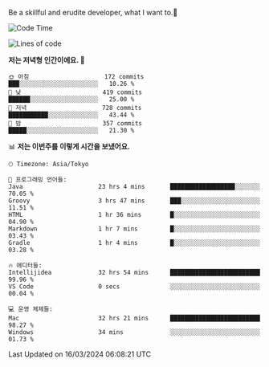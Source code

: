 Be a skillful and erudite developer, what I want to.👶

<!--START_SECTION:waka-->
![Code Time](http://img.shields.io/badge/Code%20Time-531%20hrs%2033%20mins-blue)

![Lines of code](https://img.shields.io/badge/%EC%A0%80%EB%8A%94%20%EC%97%AC%ED%83%9C%EA%B9%8C%EC%A7%80%20-783.1%20thousand%20%EC%A4%84%EC%9D%98%20%EC%BD%94%EB%93%9C%EB%A5%BC%20%EC%9E%91%EC%84%B1%ED%96%88%EC%96%B4%EC%9A%94.-blue)

**저는 저녁형 인간이에요. 🦉** 

```text
🌞 아침                     172 commits         ███░░░░░░░░░░░░░░░░░░░░░░   10.26 % 
🌆 낮　                     419 commits         ██████░░░░░░░░░░░░░░░░░░░   25.00 % 
🌃 저녁                     728 commits         ███████████░░░░░░░░░░░░░░   43.44 % 
🌙 밤　                     357 commits         █████░░░░░░░░░░░░░░░░░░░░   21.30 % 
```


📊 **저는 이번주를 이렇게 시간을 보냈어요.** 

```text
🕑︎ Timezone: Asia/Tokyo

💬 프로그래밍 언어들: 
Java                     23 hrs 4 mins       ██████████████████░░░░░░░   70.05 % 
Groovy                   3 hrs 47 mins       ███░░░░░░░░░░░░░░░░░░░░░░   11.51 % 
HTML                     1 hr 36 mins        █░░░░░░░░░░░░░░░░░░░░░░░░   04.90 % 
Markdown                 1 hr 7 mins         █░░░░░░░░░░░░░░░░░░░░░░░░   03.43 % 
Gradle                   1 hr 4 mins         █░░░░░░░░░░░░░░░░░░░░░░░░   03.28 % 

🔥 에디터들: 
Intellijidea             32 hrs 54 mins      █████████████████████████   99.96 % 
VS Code                  0 secs              ░░░░░░░░░░░░░░░░░░░░░░░░░   00.04 % 

💻 운영 체제들: 
Mac                      32 hrs 21 mins      █████████████████████████   98.27 % 
Windows                  34 mins             ░░░░░░░░░░░░░░░░░░░░░░░░░   01.73 % 
```


 Last Updated on 16/03/2024 06:08:21 UTC
<!--END_SECTION:waka-->
